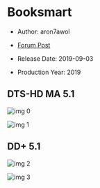 # Booksmart

* Author: aron7awol

* [Forum Post](https://www.avsforum.com/threads/bass-eq-for-filtered-movies.2995212/post-58449456)

* Release Date: 2019-09-03
* Production Year: 2019

## DTS-HD MA 5.1

![img 0](https://i.imgur.com/1U2jghq.jpg)

![img 1](https://i.imgur.com/QliUkLB.png)

## DD+ 5.1

![img 2](https://i.imgur.com/g2kUUM2.jpg)

![img 3](https://i.imgur.com/UgB27qQ.png)

